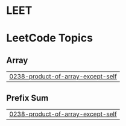 # LEET
<!---LeetCode Topics Start-->
# LeetCode Topics
## Array
|  |
| ------- |
| [0238-product-of-array-except-self](https://github.com/varunsamalaNEU/LEET/tree/master/0238-product-of-array-except-self) |
## Prefix Sum
|  |
| ------- |
| [0238-product-of-array-except-self](https://github.com/varunsamalaNEU/LEET/tree/master/0238-product-of-array-except-self) |
<!---LeetCode Topics End-->